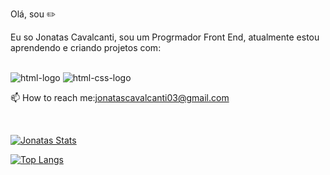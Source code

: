 Olá, sou :pencil2:

Eu so Jonatas Cavalcanti, sou um Progrmador Front End, atualmente estou aprendendo e criando projetos com:
<br>
<br>

<img src="https://img.shields.io/badge/HTML5-E34F26?style=for-the-badge&logo=html5&logoColor=white" alt=html-logo />
 <img src="https://img.shields.io/badge/CSS3-1572B6?style=for-the-badge&logo=css3&logoColor=white" alt=html-css-logo />

  :mailbox: How to reach me:jonatascavalcanti03@gmail.com

<br/>

[![Jonatas Stats](https://github-readme-stats.vercel.app/api?username=jonatascavalcanti03)](https://github.com/anuraghazra/github-readme-stats)

[![Top Langs](https://github-readme-stats.vercel.app/api/top-langs/?username=jonatascavalcanti03)](https://github.com/anuraghazra/github-readme-stats)


 

 
